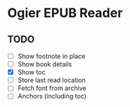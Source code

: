 # Ogier EPUB Reader

## TODO

- [ ] Show footnote in place
- [ ] Show book details
- [x] Show toc
- [ ] Store last read location
- [ ] Fetch font from archive
- [ ] Anchors (including toc)
